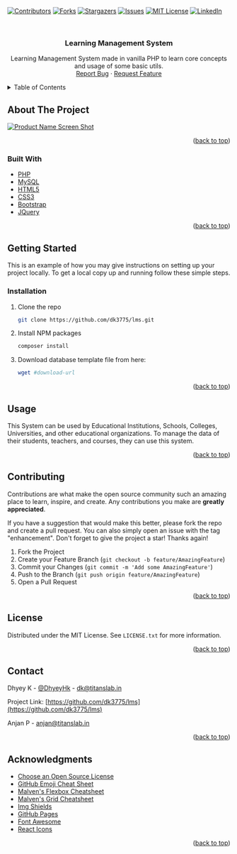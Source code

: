 <div id="top"></div>
<!--
*** Thanks for checking out the Best-README-Template. If you have a suggestion
*** that would make this better, please fork the repo and create a pull request
*** or simply open an issue with the tag "enhancement".
*** Don't forget to give the project a star!
*** Thanks again! Now go create something AMAZING! :D
-->



<!-- PROJECT SHIELDS -->
<!--
*** I'm using markdown "reference style" links for readability.
*** Reference links are enclosed in brackets [ ] instead of parentheses ( ).
*** See the bottom of this document for the declaration of the reference variables
*** for contributors-url, forks-url, etc. This is an optional, concise syntax you may use.
*** https://www.markdownguide.org/basic-syntax/#reference-style-links
-->
[![Contributors][contributors-shield]][contributors-url]
[![Forks][forks-shield]][forks-url]
[![Stargazers][stars-shield]][stars-url]
[![Issues][issues-shield]][issues-url]
[![MIT License][license-shield]][license-url]
[![LinkedIn][linkedin-shield]][linkedin-url]



<!-- PROJECT LOGO -->
<br />
<div align="center">

<h3 align="center">Learning Management System</h3>

  <p align="center">
    Learning Management System made in vanilla PHP to learn core concepts and usage of some basic utils.
    <br />
    <a href="https://github.com/dk3775/lms/issues">Report Bug</a>
    ·
    <a href="https://github.com/dk3775/lms/issues">Request Feature</a>
  </p>
</div>



<!-- TABLE OF CONTENTS -->
<details>
  <summary>Table of Contents</summary>
  <ol>
    <li>
      <a href="#about-the-project">About The Project</a>
      <ul>
        <li><a href="#built-with">Built With</a></li>
      </ul>
    </li>
    <li>
      <a href="#getting-started">Getting Started</a>
      <ul>
        <li><a href="#prerequisites">Prerequisites</a></li>
        <li><a href="#installation">Installation</a></li>
      </ul>
    </li>
    <li><a href="#usage">Usage</a></li>
    <li><a href="#roadmap">Roadmap</a></li>
    <li><a href="#contributing">Contributing</a></li>
    <li><a href="#license">License</a></li>
    <li><a href="#contact">Contact</a></li>
    <li><a href="#acknowledgments">Acknowledgments</a></li>
  </ol>
</details>



<!-- ABOUT THE PROJECT -->
## About The Project

[![Product Name Screen Shot][product-screenshot]](https://example.com)


<p align="right">(<a href="#top">back to top</a>)</p>



### Built With

* [PHP](https://www.php.net/)
* [MySQL](https://www.mysql.com/)
* [HTML5](https://www.w3.org/TR/html5/)
* [CSS3](https://www.w3.org/Style/)
* [Bootstrap](https://getbootstrap.com)
* [JQuery](https://jquery.com)

<p align="right">(<a href="#top">back to top</a>)</p>



<!-- GETTING STARTED -->
## Getting Started

This is an example of how you may give instructions on setting up your project locally.
To get a local copy up and running follow these simple steps.

### Installation

1. Clone the repo
   ```sh
   git clone https://github.com/dk3775/lms.git
   ```
2. Install NPM packages
   ```sh
   composer install
   ```
3. Download database template file from here:
    ```sh
    wget #download-url
    ```

<p align="right">(<a href="#top">back to top</a>)</p>



<!-- USAGE EXAMPLES -->
## Usage

This System can be used by Educational Institutions, Schools, Colleges, Universities, and other educational organizations. To manage the data of their students, teachers, and courses, they can use this system.



<p align="right">(<a href="#top">back to top</a>)</p>



<!-- CONTRIBUTING -->
## Contributing

Contributions are what make the open source community such an amazing place to learn, inspire, and create. Any contributions you make are **greatly appreciated**.

If you have a suggestion that would make this better, please fork the repo and create a pull request. You can also simply open an issue with the tag "enhancement".
Don't forget to give the project a star! Thanks again!

1. Fork the Project
2. Create your Feature Branch (`git checkout -b feature/AmazingFeature`)
3. Commit your Changes (`git commit -m 'Add some AmazingFeature'`)
4. Push to the Branch (`git push origin feature/AmazingFeature`)
5. Open a Pull Request

<p align="right">(<a href="#top">back to top</a>)</p>



<!-- LICENSE -->
## License

Distributed under the MIT License. See `LICENSE.txt` for more information.

<p align="right">(<a href="#top">back to top</a>)</p>



<!-- CONTACT -->
## Contact

Dhyey K - [@DhyeyHk](https://twitter.com/DhyeyHk) - dk@titanslab.in

Project Link: [https://github.com/dk3775/lms](https://github.com/dk3775/lms)

Anjan P - anjan@titanslab.in

<p align="right">(<a href="#top">back to top</a>)</p>



<!-- ACKNOWLEDGMENTS -->
## Acknowledgments

* [Choose an Open Source License](https://choosealicense.com)
* [GitHub Emoji Cheat Sheet](https://www.webpagefx.com/tools/emoji-cheat-sheet)
* [Malven's Flexbox Cheatsheet](https://flexbox.malven.co/)
* [Malven's Grid Cheatsheet](https://grid.malven.co/)
* [Img Shields](https://shields.io)
* [GitHub Pages](https://pages.github.com)
* [Font Awesome](https://fontawesome.com)
* [React Icons](https://react-icons.github.io/react-icons/search)

<p align="right">(<a href="#top">back to top</a>)</p>



<!-- MARKDOWN LINKS & IMAGES -->
<!-- https://www.markdownguide.org/basic-syntax/#reference-style-links -->
[contributors-shield]: https://img.shields.io/github/contributors/dk3775/lms.svg?style=for-the-badge
[contributors-url]: https://github.com/dk3775/lms/graphs/contributors
[forks-shield]: https://img.shields.io/github/forks/dk3775/lms.svg?style=for-the-badge
[forks-url]: https://github.com/dk3775/lms/network/members
[stars-shield]: https://img.shields.io/github/stars/dk3775/lms.svg?style=for-the-badge
[stars-url]: https://github.com/dk3775/lms/stargazers
[issues-shield]: https://img.shields.io/github/issues/dk3775/lms.svg?style=for-the-badge
[issues-url]: https://github.com/dk3775/lms/issues
[license-shield]: https://img.shields.io/github/license/dk3775/lms.svg?style=for-the-badge
[license-url]: https://github.com/dk3775/lms/blob/master/LICENSE.txt
[linkedin-shield]: https://img.shields.io/badge/-LinkedIn-black.svg?style=for-the-badge&logo=linkedin&colorB=555
[linkedin-url]: https://linkedin.com/in/dk21
[product-screenshot]: images/screenshot.png
